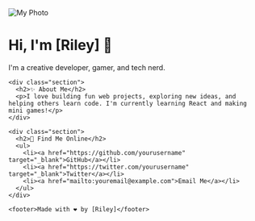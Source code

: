 <!DOCTYPE html>
<html lang="en">
<head>
  <meta charset="UTF-8" />
  <meta name="viewport" content="width=device-width, initial-scale=1.0"/>
  <title>About Me</title>
  <link rel="stylesheet" href="style.css"/>
</head>
<body>
  <div class="container">
    <img src="assets/profile.jpg" alt="My Photo" class="profile-pic"/>
    <h1>Hi, I'm <span class="highlight">[Riley]</span> 👋</h1>
    <p class="typewriter">I'm a creative developer, gamer, and tech nerd.</p>

    <div class="section">
      <h2>✨ About Me</h2>
      <p>I love building fun web projects, exploring new ideas, and helping others learn code. I'm currently learning React and making mini games!</p>
    </div>

    <div class="section">
      <h2>🔗 Find Me Online</h2>
      <ul>
        <li><a href="https://github.com/yourusername" target="_blank">GitHub</a></li>
        <li><a href="https://twitter.com/yourusername" target="_blank">Twitter</a></li>
        <li><a href="mailto:youremail@example.com">Email Me</a></li>
      </ul>
    </div>

    <footer>Made with ❤️ by [Riley]</footer>
  </div>
  <script src="script.js"></script>
</body>
</html>

